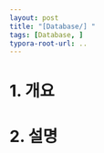 ```yaml
---
layout: post
title: "[Database/] "
tags: [Database, ]
typora-root-url: ..
---
```


# 1. 개요





# 2. 설명



